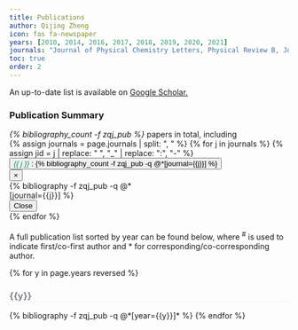```yaml
---
title: Publications
author: Qijing Zheng
icon: fas fa-newspaper
years: [2010, 2014, 2016, 2017, 2018, 2019, 2020, 2021]
journals: "Journal of Physical Chemistry Letters, Physical Review B, Journal of the American Chemical Society, Journal of Physical Chemistry C, Science Advances, Nano Letters, Journal of Physics Condensed Matter, Wiley Interdisciplinary Reviews: Computational Molecular Science, Science China Chemistry, Physical Review Letters, Journal of Physical Chemistry A, Journal of Materials Chemistry C, Journal of Materials Chemistry A, Electronic Structure, Communications Physics" 
toc: true
order: 2
---
```


An up-to-date list is available on
<a href="https://scholar.google.com/citations?user=qeF95iQAAAAJ&hl=en" target="_blank">
Google Scholar.
</a>

<!---
<div>
    <h3>Publication Summary</h3>
    <em>{% bibliography_count -f zqj_pub %}</em> papers in total, including
    <br/>
    <div class="container">
        {% assign journals = page.journals | split: ", " %}
        {% for j in journals %}
            <span class='btn btn-outline-default btn-sm'>
                <span style="color: #048D67"> <i>{{ j }}</i> </span>:
                {% bibliography_count -f zqj_pub -q @*[journal={{j}}] %}
            </span>
        {% endfor %}
    </div>
</div>

<br />
--->

<div>
    <h3>Publication Summary</h3>
    <em>{% bibliography_count -f zqj_pub %}</em> papers in total, including
    <br/>
    <div class="container">
        {% assign journals = page.journals | split: ", " %}
        {% for j in journals %}
            {% assign jid =  j | replace: " ", "_"  | replace: ":", "-" %}
            <button type="button" class="btn btn-sm mr-1 mt-2" data-toggle="modal" data-target="{{ jid | prepend: "#my_" }}">
                <span style="color: #048D67"> <i>{{ j }}</i> </span>:
                {% bibliography_count -f zqj_pub -q @*[journal={{j}}] %}
            </button>
            <div class="modal fade" id="{{ jid | prepend: "my_" }}">
              <div class="modal-dialog" style="max-width: 45%!important;" role="document">
                <div class="modal-content">
                  <div class="modal-header">
                    <button type="button" class="close" data-dismiss="modal">&times;</button>
                  </div>
                  <div class="modal-body">
                    <div>
                        {% bibliography -f zqj_pub -q @*[journal={{j}}] %}
                    </div>
                  </div>
                  <div class="modal-footer">
                    <button type="button" class="btn btn-default" data-dismiss="modal">Close</button>
                  </div>
                </div>
              </div>
            </div>
        {% endfor %}
    </div>
</div>

<br />
<div>
    A full publication list sorted by year can be found below, where
    <sup>&#x23;</sup> is used to indicate first/co-first author and * for
    corresponding/co-corresponding author.
</div>

{% for y in page.years reversed %}

  <h3  id="{{y}}" style="color: #7a8288; border-bottom: 1px solid #f2f3f3;">{{y}}</h3>
  {% bibliography -f zqj_pub -q @*[year={{y}}]* %}
{% endfor %}
